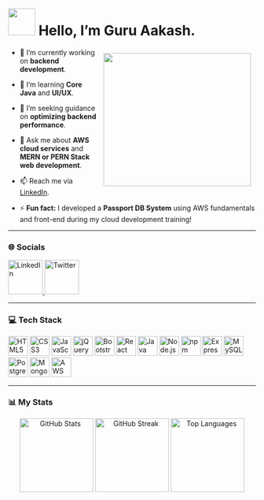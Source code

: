 
# <img src="https://github.com/Anmol-Baranwal/Cool-GIFs-For-GitHub/assets/74038190/7bb1e704-6026-48f9-8435-2f4d40101348" width="55">&nbsp;Hello, I’m Guru Aakash.

<img align="right" src="https://user-images.githubusercontent.com/74038190/235224431-e8c8c12e-6826-47f1-89fb-2ddad83b3abf.gif" 
     width="300" 
     height="270" 
     style="margin: 10px;">


- 🔭 I’m currently working on **backend development**.
  
- 🌱 I’m learning **Core Java** and **UI/UX**.
  
- 🤔 I’m seeking guidance on **optimizing backend performance**.
  
- 💬 Ask me about **AWS cloud services** and **MERN or PERN Stack  web development**.
  
- 📫 Reach me via [LinkedIn](https://www.linkedin.com/in/guruaakash/).
  
- ⚡ **Fun fact:** I developed a **Passport DB System** using AWS fundamentals and front-end during my cloud development training!  

---

### 🌐 Socials  

<div align="left">
  <a href="https://www.linkedin.com/in/guruaakash/" target="_blank">
    <img src="https://user-images.githubusercontent.com/74038190/235294012-0a55e343-37ad-4b0f-924f-c8431d9d2483.gif" width="70" alt="LinkedIn" />
  </a>
  <a href="https://twitter.com/GuruAakash22" target="_blank">
    <img src="https://github.com/Anmol-Baranwal/Cool-GIFs-For-GitHub/assets/74038190/cc4fe88c-7f7a-41d8-b449-34b7a178c1c6" width="70" alt="Twitter" />
  </a>
</div>  

---

### 💻 Tech Stack  

<div align="left">
  <img src="https://cdn.jsdelivr.net/gh/devicons/devicon/icons/html5/html5-original.svg" height="40" alt="HTML5" />
  <img src="https://cdn.jsdelivr.net/gh/devicons/devicon/icons/css3/css3-original.svg" height="40" alt="CSS3" />
  <img src="https://skillicons.dev/icons?i=js" height="40" alt="JavaScript" />
  <img src="https://cdn.jsdelivr.net/gh/devicons/devicon/icons/jquery/jquery-original.svg" height="40" alt="jQuery" />
  <img src="https://cdn.jsdelivr.net/gh/devicons/devicon/icons/bootstrap/bootstrap-original.svg" height="40" alt="Bootstrap" />
  <img src="https://cdn.jsdelivr.net/gh/devicons/devicon/icons/react/react-original.svg" height="40" alt="React" />
  <img src="https://cdn.jsdelivr.net/gh/devicons/devicon/icons/java/java-original.svg" height="40" alt="Java" />
  <img src="https://cdn.simpleicons.org/nodedotjs/339933" height="40" alt="Node.js" />
  <img src="https://cdn.jsdelivr.net/gh/devicons/devicon/icons/npm/npm-original-wordmark.svg" height="40" alt="npm" />
  <img src="https://skillicons.dev/icons?i=express" height="40" alt="Express.js" />
  <img src="https://skillicons.dev/icons?i=mysql" height="40" alt="MySQL" />
  <img src="https://cdn.jsdelivr.net/gh/devicons/devicon/icons/postgresql/postgresql-original.svg" height="40" alt="PostgreSQL" />
  <img src="https://skillicons.dev/icons?i=mongodb" height="40" alt="MongoDB" />
  <img src="https://skillicons.dev/icons?i=aws" height="40" alt="AWS" />
</div>  

---

### 📊 My Stats  

<div align="center">
  <img src="https://github-readme-stats.vercel.app/api?username=Aakash3279&theme=dark&hide_border=false&include_all_commits=false&count_private=false" alt="GitHub Stats" height="150" />
  <img src="https://github-readme-streak-stats.herokuapp.com/?user=Aakash3279&theme=dark&hide_border=false" alt="GitHub Streak" height="150" />
  <img src="https://github-readme-stats.vercel.app/api/top-langs/?username=Aakash3279&theme=dark&hide_border=false&include_all_commits=false&count_private=false&layout=compact" alt="Top Languages" height="150" />
</div>  
